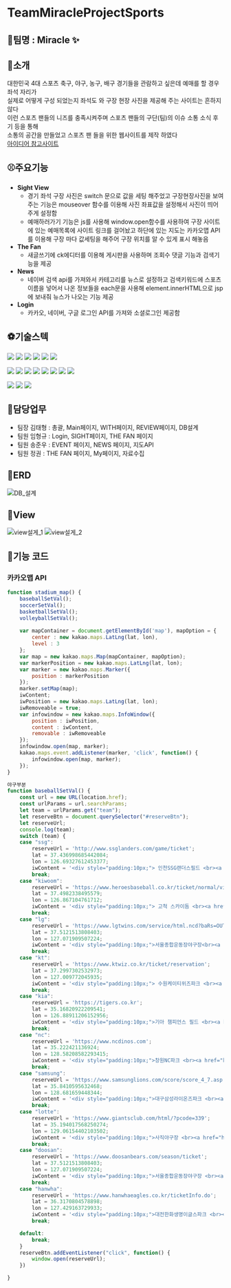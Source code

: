 # TeamMiracleProjectSports
## 📌팀명 : Miracle ✨

## 📌소개
대한민국 4대 스포츠 축구, 야구, 농구, 배구 경기들을 관람하고 싶은데 예매를 할 경우 좌석 자리가<br>
실제로 어떻게 구성 되었는지 좌석도 와 구장 현장 사진을 제공해 주는 사이트는 흔하지 않다<br>
이런 스포츠 팬들의 니즈를 충족시켜주며 스포츠 팬들의 구단(팀)의 이슈 소통 소식 후기 등을 통해<br>
소통의 공간을 만들었고 스포츠 팬 들을 위한 웹사이트를 제작 하였다<br>
[아이디어 참고사이트](https://myseatcheck.com/)

## ⚾주요기능
* **Sight View**
  * 경기 좌석 구장 사진은 switch 문으로 값을 세팅 해주었고 구장현장사진을 보여주는 기능은 mouseover 함수를 이용해 사진 좌표값을 설정해서 사진이 띄어주게 설정함<br>
  * 예매하러가기 기능은 js를 사용해 window.open함수를 사용하여 구장 사이트에 있는 예매목록에 사이트 링크를 걸어놨고 하단에 있는 지도는 카카오맵 API를 이용해 구장 마다 값세팅을 해주어 구장 위치를 알 수 있게 표시 해놓음<br>
* **The Fan**
  * 새글쓰기에 ck에디터를 이용해 게시판을 사용하며 조회수 댓글 기능과 검색기능을 제공<br>
* **News**
  * 네이버 검색 api를 가져와서 카테고리를 뉴스로 설정하고 검색키워드에 스포츠이름을 넣어서
    나온 정보들을 each문을 사용해 element.innerHTML으로 jsp에 보내줘 뉴스가 나오는 기능 제공
* **Login**
  * 카카오, 네이버, 구글 로그인 API를 가져와 소셜로그인 제공함    
 
## ⚽기술스텍
<img src="https://img.shields.io/badge/eclipse-2C2255?style=for-the-badge&logo=eclipse&logoColor=white"> <img src="https://img.shields.io/badge/vs code-0066CC?style=for-the-badge&logo=vscode&logoColor=white"> <img src="https://img.shields.io/badge/oracle-F80000?style=for-the-badge&logo=oracle&logoColor=white"> <img src="https://img.shields.io/badge/sourcetree-blue?style=for-the-badge&logo=sourcetree&logoColor=white"> <img src="https://img.shields.io/badge/github-181717?style=for-the-badge&logo=github&logoColor=white"> <img src="https://img.shields.io/badge/apache tomcat-F8DC75?style=for-the-badge&logo=apachetomcat&logoColor=black"> 


<img src="https://img.shields.io/badge/JAVA-007396?style=for-the-badge&logo=JAVA&logoColor=white"> <img src="https://img.shields.io/badge/javascript-F7DF1E?style=for-the-badge&logo=javascript&logoColor=white"> <img src="https://img.shields.io/badge/css-1572B6?style=for-the-badge&logo=css3&logoColor=white"> <img src="https://img.shields.io/badge/html-E34F26?style=for-the-badge&logo=html5&logoColor=white"> <img src="https://img.shields.io/badge/ajax-1572B6?style=for-the-badge&logo=ajax&logoColor=white"> <img src="https://img.shields.io/badge/jquery-0769AD?style=for-the-badge&logo=jquery&logoColor=white"> <img src="https://img.shields.io/badge/mybatis-black?style=for-the-badge&logo=mybatis&logoColor=white"> <img src="https://img.shields.io/badge/spring-6DB33F?style=for-the-badge&logo=spring&logoColor=white"> 

<img src="https://img.shields.io/badge/figma-black?style=for-the-badge&logo=figma&logoColor=white"> <img src="https://img.shields.io/badge/notion-000000?style=for-the-badge&logo=notion&logoColor=white"> <img src="https://img.shields.io/badge/discord-5865F2?style=for-the-badge&logo=discord&logoColor=white">

## 🧑담당업무
* 팀장 김태형 : 총괄, Main페이지, WITH페이지, REVIEW페이지, DB설계
* 팀원 임형규 : Login, SIGHT페이지, THE FAN 페이지
* 팀원 송준우 : EVENT 페이지, NEWS 페이지, 지도API
* 팀원 정권 : THE FAN 페이지, My페이지, 자료수집

## 🏐ERD
![DB_설계](https://user-images.githubusercontent.com/97932245/215464069-100780fa-216c-428f-bb07-8783b07059c0.jpg)

## 🏀View
![view설게_1](https://user-images.githubusercontent.com/97932245/215462904-4746b0c1-bb2c-4b9f-ba35-85ad1080e296.jpg)
![view설게_2](https://user-images.githubusercontent.com/97932245/215463839-533bb48d-78c1-4092-8f1b-4c600d652f92.jpg)
## 📌기능 코드
### 카카오맵 API 
```javascript
function stadium_map() {
	baseballSetVal();
	soccerSetVal();
	basketballSetVal();
	volleyballSetVal();
	
	var mapContainer = document.getElementById('map'), mapOption = {
		center : new kakao.maps.LatLng(lat, lon),
		level : 3
	};
	var map = new kakao.maps.Map(mapContainer, mapOption);
	var markerPosition = new kakao.maps.LatLng(lat, lon);
	var marker = new kakao.maps.Marker({
		position : markerPosition
	});
	marker.setMap(map);
	iwContent;
	iwPosition = new kakao.maps.LatLng(lat, lon);
	iwRemoveable = true;
	var infowindow = new kakao.maps.InfoWindow({
		position : iwPosition,
		content : iwContent,
		removable : iwRemoveable
	});
	infowindow.open(map, marker);
	kakao.maps.event.addListener(marker, 'click', function() {
		infowindow.open(map, marker);
	});
}

야구부분
function baseballSetVal() {
	const url = new URL(location.href);
	const urlParams = url.searchParams;
	let team = urlParams.get("team");
	let reserveBtn = document.querySelector("#reserveBtn");
	let reserveUrl;
	console.log(team);
	switch (team) {
	case "ssg":
		reserveUrl = 'http://www.ssglanders.com/game/ticket';
		lat = 37.436998685442084;
		lon = 126.69327612453377;
		iwContent = '<div style="padding:10px;"> 인천SSG랜더스필드 <br><a href="https://map.kakao.com/link/map/인천 SSG 랜더스필드,37.436998685442084,126.69327612453377" style="color:blue" target="_blank">큰지도보기</a> <a href="https://map.kakao.com/link/to/인천 SSG 랜더스필드,37.436998685442084,126.69327612453377" style="color:blue" target="_blank">길찾기</a></div>';
		break;
	case "kiwoom":
		reserveUrl = 'https://www.heroesbaseball.co.kr/ticket/normal/viewCharge.do';
		lat = 37.4982338495579;
		lon = 126.867104761712;
		iwContent = '<div style="padding:10px;"> 고척 스카이돔 <br><a href="https://map.kakao.com/link/map/고척 스카이돔,37.4982338495579,126.867104761712" style="color:blue" target="_blank">큰지도보기</a> <a href="https://map.kakao.com/link/to/고척 스카이돔,37.4982338495579,126.867104761712" style="color:blue" target="_blank">길찾기</a></div>';
		break;
	case "lg":
		reserveUrl = 'https://www.lgtwins.com/service/html.ncd?baRs=OUT_DS&view=%2Fpc_twins%2Fticket%2Fticketbuy&actID=BR_RetrieveTicketing';
		lat = 37.5121513808403;
		lon = 127.071909507224;
		iwContent = '<div style="padding:10px;">서울종합운동장야구장<br><a href="https://map.kakao.com/link/map/서울종합운동장 야구장,37.5121513808403,127.071909507224" style="color:blue" target="_blank">큰지도보기</a> <a href="https://map.kakao.com/link/to/서울종합운동장 야구장,37.5121513808403,127.071909507224" style="color:blue" target="_blank">길찾기</a></div>';
		break;
	case "kt":
		reserveUrl = 'https://www.ktwiz.co.kr/ticket/reservation';
		lat = 37.2997302532973;
		lon = 127.009772045935;
		iwContent = '<div style="padding:10px;"> 수원케이티위즈파크 <br><a href="https://map.kakao.com/link/map/수원 케이티 위즈 파크,37.2997302532973,127.009772045935" style="color:blue" target="_blank">큰지도보기</a> <a href="https://map.kakao.com/link/to/수원 케이티 위즈 파크,37.2997302532973,127.009772045935" style="color:blue" target="_blank">길찾기</a></div>';
		break;
	case "kia":
		reserveUrl = 'https://tigers.co.kr';
		lat = 35.16820922209541;
		lon = 126.88911206152956;
		iwContent = '<div style="padding:10px;">기아 챔피언스 필드 <br><a href="https://map.kakao.com/link/map/기아 챔피언스 필드,'+lat+','+lon+'"style="color:blue" target="_blank">큰지도보기</a> <a href="https://map.kakao.com/link/to/기아 챔피언스 필드,'+lat+','+lon+'" style="color:blue" target="_blank">길찾기</a></div>';		
		break;
	case "nc":
		reserveUrl = 'https://www.ncdinos.com';
		lat = 35.222421136924;
		lon = 128.58208582293415;
		iwContent = '<div style="padding:10px;">창원NC파크 <br><a href="https://map.kakao.com/link/map/창원NC파크,'+lat+','+lon+'"style="color:blue" target="_blank">큰지도보기</a> <a href="https://map.kakao.com/link/to/창원NC파크,'+lat+','+lon+'" style="color:blue" target="_blank">길찾기</a></div>';		
		break;
	case "samsung":
		reserveUrl = 'https://www.samsunglions.com/score/score_4_7.asp';
		lat = 35.8410595632468;
		lon = 128.681659448344;
		iwContent = '<div style="padding:10px;">대구삼성라이온즈파크 <br><a href="https://map.kakao.com/link/map/대구삼성라이온즈파크,'+lat+','+lon+'"style="color:blue" target="_blank">큰지도보기</a> <a href="https://map.kakao.com/link/to/대구삼성라이온즈파크,'+lat+','+lon+'" style="color:blue" target="_blank">길찾기</a></div>';		
		break;
	case "lotte":
		reserveUrl = 'https://www.giantsclub.com/html/?pcode=339';
		lat = 35.194017568250274;
		lon = 129.06154402103502;
		iwContent = '<div style="padding:10px;">사직야구장 <br><a href="https://map.kakao.com/link/map/사직야구장,'+lat+','+lon+'"style="color:blue" target="_blank">큰지도보기</a> <a href="https://map.kakao.com/link/to/사직야구장,'+lat+','+lon+'" style="color:blue" target="_blank">길찾기</a></div>';		
		break;
	case "doosan":
		reserveUrl = 'https://www.doosanbears.com/season/ticket';
		lat = 37.5121513808403;
		lon = 127.071909507224;
		iwContent = '<div style="padding:10px;">서울종합운동장야구장 <br><a href="https://map.kakao.com/link/map/서울종합운동장야구장,'+lat+','+lon+'"style="color:blue" target="_blank">큰지도보기</a> <a href="https://map.kakao.com/link/to/서울종합운동장야구장,'+lat+','+lon+'" style="color:blue" target="_blank">길찾기</a></div>';		
		break;
	case "hanwha":
		reserveUrl = 'https://www.hanwhaeagles.co.kr/ticketInfo.do';
		lat = 36.3170804578898;
		lon = 127.429163729933;
		iwContent = '<div style="padding:10px;">대전한화생명이글스파크 <br><a href="https://map.kakao.com/link/map/대전한화생명이글스파크,'+lat+','+lon+'"style="color:blue" target="_blank">큰지도보기</a> <a href="https://map.kakao.com/link/to/대전한화생명이글스파크,'+lat+','+lon+'" style="color:blue" target="_blank">길찾기</a></div>';		
		break;

	default:
		break;
	}
	reserveBtn.addEventListener("click", function() {
		window.open(reserveUrl);
	})

}


```


